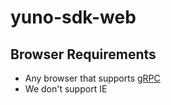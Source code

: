 # yuno-sdk-web

## Browser Requirements

* Any browser that supports [gRPC](https://grpc.io/blog/state-of-grpc-web/)
* We don't support IE 


